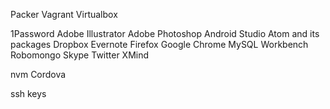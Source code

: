 Packer
Vagrant
Virtualbox

1Password
Adobe Illustrator
Adobe Photoshop
Android Studio
Atom and its packages
Dropbox
Evernote
Firefox
Google Chrome
MySQL Workbench
Robomongo
Skype
Twitter
XMind

nvm
Cordova

ssh keys
